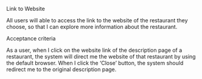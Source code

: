 Link to Website

All users will able to access the link to the website of the restaurant they choose, so that I can explore more information about the restaurant.

Acceptance criteria

As a user, when I click on the website link of the description page of a restaurant, the system will direct me the website of that restaurant by using the default browser. When I click the ‘Close’ button, the system should redirect me to the original description page.
